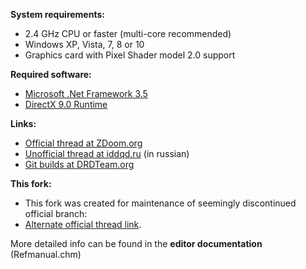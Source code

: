**System requirements:**
- 2.4 GHz CPU or faster (multi-core recommended)
- Windows XP, Vista, 7, 8 or 10
- Graphics card with Pixel Shader model 2.0 support

**Required software:**
- [Microsoft .Net Framework 3.5](http://www.microsoft.com/download/en/details.aspx?id=25150)
- [DirectX 9.0 Runtime](https://www.microsoft.com/en-us/download/details.aspx?id=35&44F86079-8679-400C-BFF2-9CA5F2BCBDFC=1)

**Links:**
- [Official thread at ZDoom.org](http://forum.zdoom.org/viewtopic.php?f=3&t=32392) 
- [Unofficial thread at iddqd.ru](http://i.iddqd.ru/viewtopic.php?t=522) (in russian)
- [Git builds at DRDTeam.org](http://devbuilds.drdteam.org/doombuilder2-gzdb/) 

**This fork:**
- This fork was created for maintenance of seemingly discontinued official branch:
- [Alternate official thread link](https://forum.zdoom.org/viewtopic.php?f=44&t=54957).

More detailed info can be found in the **editor documentation** (Refmanual.chm)

